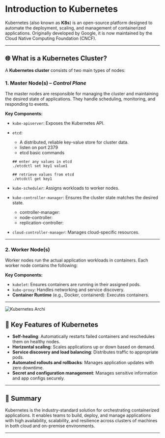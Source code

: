 # Introduction to Kubernetes

Kubernetes (also known as **K8s**) is an open-source platform designed to automate the deployment, scaling, and management of containerized applications. Originally developed by Google, it is now maintained by the Cloud Native Computing Foundation (CNCF).

---

## 🌐 What is a Kubernetes Cluster?

A **Kubernetes cluster** consists of two main types of nodes:

### 1. Master Node(s) – *Control Plane*
The master nodes are responsible for managing the cluster and maintaining the desired state of applications. They handle scheduling, monitoring, and responding to events.

**Key Components:**
- `kube-apiserver`: Exposes the Kubernetes API.
- `etcd`: 
    - A distributed, reliable key-value store for cluster data.
    - listen on port 2379
    - etcd basic commands 

    ``` 
    ## enter any values in etcd
    ./etcdctl set key1 value1

    ## retrieve values from etcd
    ./etcdctl get key1
    ```

- `kube-scheduler`: Assigns workloads to worker nodes.
- `kube-controller-manager`: Ensures the cluster state matches the desired state.
    - controller-manager: 
    - node-controller:
    - replication-controller:
- `cloud-controller-manager`: Manages cloud-specific resources.

---

### 2. Worker Node(s)

Worker nodes run the actual application workloads in containers. Each worker node contains the following:

**Key Components:**
- `kubelet`: Ensures containers are running in their assigned pods.
- `kube-proxy`: Handles networking and service discovery.
- **Container Runtime** (e.g., Docker, containerd): Executes containers.

---

![Kubernetes Archi](/images/kube-archi.png)

## 🚀 Key Features of Kubernetes

- **Self-healing**: Automatically restarts failed containers and reschedules them on healthy nodes.
- **Horizontal scaling**: Scales applications up or down based on demand.
- **Service discovery and load balancing**: Distributes traffic to appropriate pods.
- **Automated rollouts and rollbacks**: Manages application updates with zero downtime.
- **Secret and configuration management**: Manages sensitive information and app configs securely.

---

## 📌 Summary

Kubernetes is the industry-standard solution for orchestrating containerized applications. It enables teams to build, deploy, and manage applications with high availability, scalability, and resilience across clusters of machines in both cloud and on-premise environments.

---

